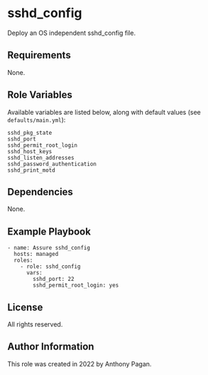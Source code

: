 sshd_config
=========

Deploy an OS independent sshd_config file.

Requirements
------------

None.

Role Variables
--------------

Available variables are listed below, along with default values (see `defaults/main.yml`):

    sshd_pkg_state
    sshd_port
    sshd_permit_root_login
    sshd_host_keys
    sshd_listen_addresses
    sshd_password_authentication
    sshd_print_motd

Dependencies
------------

None.

Example Playbook
----------------

    - name: Assure sshd_config
      hosts: managed
      roles:
        - role: sshd_config
          vars:
            sshd_port: 22
            sshd_permit_root_login: yes

License
-------

All rights reserved.

Author Information
------------------

This role was created in 2022 by Anthony Pagan.
